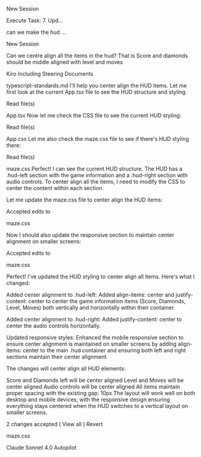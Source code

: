 New Session

Execute Task: 7. Upd...

can we make the hud ...

New Session





Can we centre align all the items in the hud? That is Score and diamonds should be middle aligned with level and moves  

Kiro
Including Steering Documents

typescript-standards.md
I'll help you center align the HUD items. Let me first look at the current App.tsx file to see the HUD structure and styling.

Read file(s)

App.tsx
Now let me check the CSS file to see the current HUD styling:

Read file(s)

App.css
Let me also check the maze.css file to see if there's HUD styling there:

Read file(s)

maze.css
Perfect! I can see the current HUD structure. The HUD has a .hud-left section with the game information and a .hud-right section with audio controls. To center align all the items, I need to modify the CSS to center the content within each section.

Let me update the maze.css file to center align the HUD items:

Accepted edits to

maze.css


Now I should also update the responsive section to maintain center alignment on smaller screens:

Accepted edits to

maze.css


Perfect! I've updated the HUD styling to center align all items. Here's what I changed:

Added center alignment to .hud-left: Added align-items: center and justify-content: center to center the game information items (Score, Diamonds, Level, Moves) both vertically and horizontally within their container.

Added center alignment to .hud-right: Added justify-content: center to center the audio controls horizontally.

Updated responsive styles: Enhanced the mobile responsive section to ensure center alignment is maintained on smaller screens by adding align-items: center to the main .hud container and ensuring both left and right sections maintain their center alignment.

The changes will center align all HUD elements:

Score and Diamonds left will be center aligned
Level and Moves will be center aligned
Audio controls will be center aligned
All items maintain proper spacing with the existing gap: 10px
The layout will work well on both desktop and mobile devices, with the responsive design ensuring everything stays centered when the HUD switches to a vertical layout on smaller screens.


2 changes accepted
(
View all
)
Revert


maze.css






Claude Sonnet 4.0
Autopilot
